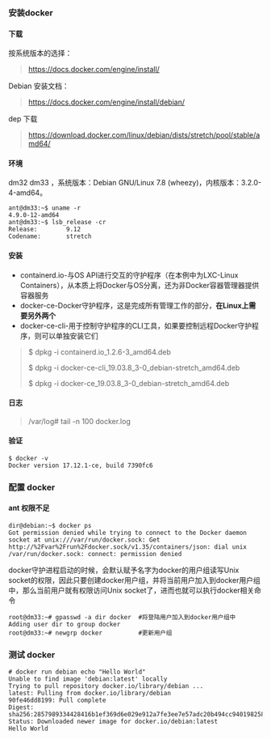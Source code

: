 ### 安装docker

#### 下载

按系统版本的选择：

> https://docs.docker.com/engine/install/

Debian 安装文档：

> https://docs.docker.com/engine/install/debian/

dep 下载

> https://download.docker.com/linux/debian/dists/stretch/pool/stable/amd64/

#### 环境

dm32 dm33 ，系统版本：Debian GNU/Linux 7.8 (wheezy)，内核版本：3.2.0-4-amd64。

```shell
ant@dm33:~$ uname -r
4.9.0-12-amd64
ant@dm33:~$ lsb_release -cr
Release:        9.12
Codename:       stretch
```

#### 安装

- containerd.io-与OS API进行交互的守护程序（在本例中为LXC-Linux Containers），从本质上将Docker与OS分离，还为非Docker容器管理器提供容器服务
- docker-ce-Docker守护程序，这是完成所有管理工作的部分，**在Linux上需要另外两个**
- docker-ce-cli-用于控制守护程序的CLI工具，如果要控制远程Docker守护程序，则可以单独安装它们

> $ dpkg -i containerd.io_1.2.6-3_amd64.deb
>
> $ dpkg -i docker-ce-cli_19.03.8_3-0_debian-stretch_amd64.deb
>
> $ dpkg -i docker-ce_19.03.8_3-0_debian-stretch_amd64.deb 

#### 日志

> /var/log# tail -n 100 docker.log

#### 验证

```shell
$ docker -v
Docker version 17.12.1-ce, build 7390fc6
```

### 配置 docker

#### ant 权限不足

```
dir@debian:~$ docker ps
Got permission denied while trying to connect to the Docker daemon socket at unix:///var/run/docker.sock: Get http://%2Fvar%2Frun%2Fdocker.sock/v1.35/containers/json: dial unix /var/run/docker.sock: connect: permission denied
```

docker守护进程启动的时候，会默认赋予名字为docker的用户组读写Unix socket的权限，因此只要创建docker用户组，并将当前用户加入到docker用户组中，那么当前用户就有权限访问Unix socket了，进而也就可以执行docker相关命令

```shell
root@dm33:~# gpasswd -a dir docker	#将登陆用户加入到docker用户组中
Adding user dir to group docker	
root@dm33:~# newgrp docker			#更新用户组
```

### 测试 docker

```
# docker run debian echo "Hello World"
Unable to find image 'debian:latest' locally
Trying to pull repository docker.io/library/debian ...
latest: Pulling from docker.io/library/debian
90fe46dd8199: Pull complete
Digest: sha256:2857989334428416b1ef369d6e029e912a7fe3ee7e57adc20b494cc940198258
Status: Downloaded newer image for docker.io/debian:latest
Hello World
```
